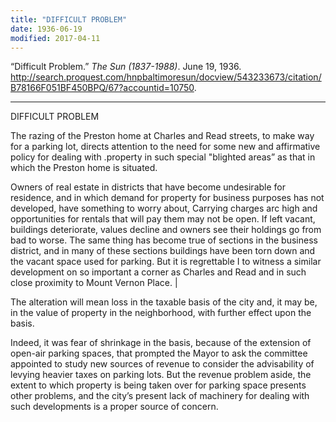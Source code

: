 ```yaml
---
title: "DIFFICULT PROBLEM"
date: 1936-06-19
modified: 2017-04-11
---
```


“Difficult Problem.” *The Sun (1837-1988)*. June 19, 1936. http://search.proquest.com/hnpbaltimoresun/docview/543233673/citation/B78166F051BF450BPQ/67?accountid=10750.

---

DIFFICULT PROBLEM

The razing of the Preston home at Charles and Read streets, to make way for a parking lot, directs attention to the need for some new and affirmative policy for dealing with .property in such special "blighted areas” as that in which the Preston home is situated.

Owners of real estate in districts that have become undesirable for residence, and in which demand for property for business purposes has not developed, have something to worry about, Carrying charges arc high and opportunities for rentals that will pay them may not be open. If left vacant, buildings deteriorate, values decline and owners see their holdings go from bad to worse. The same thing has become true of sections in the business district, and in many of these sections buildings have been torn down and the vacant space used for parking. But it is regrettable I to witness a similar development on so important a corner as Charles and Read and in such close proximity to Mount Vernon Place. |

The alteration will mean loss in the taxable basis of the city and, it may be, in the value of property in the neighborhood, with further effect upon the basis.

Indeed, it was fear of shrinkage in the basis, because of the extension of open-air parking spaces, that prompted the Mayor to ask the committee appointed to study new sources of revenue to consider the advisability of levying heavier taxes on parking lots. But the revenue problem aside, the extent to which property is being taken over for parking space presents other problems, and the city’s present lack of machinery for dealing with such developments is a proper source of concern.